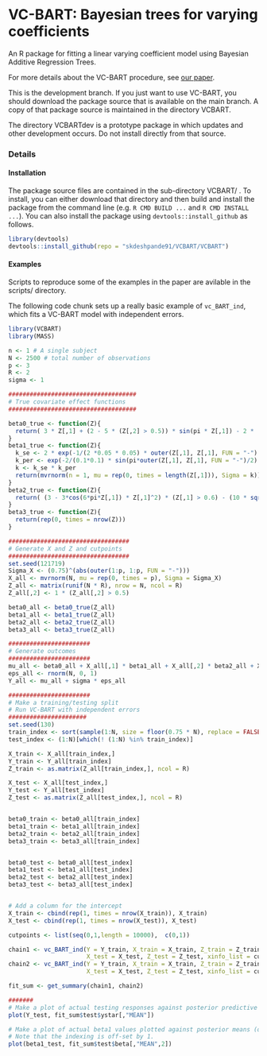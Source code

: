 # VC-BART: Bayesian trees for varying coefficients

An R package for fitting a linear varying coefficient model using Bayesian Additive Regression Trees.


For more details about the VC-BART procedure, see [our paper](https://arxiv.org/abs/2003.06416).


This is the development branch.
If you just want to use VC-BART, you should download the package source that is available on the main branch.
A copy of that package source is maintained in the directory VCBART.

The directory VCBARTdev is a prototype package in which updates and other development occurs.
Do not install directly from that source. 




### Details

#### Installation

The package source files are contained in the sub-directory VCBART/ .
To install, you can either download that directory and then build and install the package from the command line (e.g. `R CMD BUILD ...` and `R CMD INSTALL ...`).
You can also install the package using `devtools::install_github` as follows.

```r
library(devtools)
devtools::install_github(repo = "skdeshpande91/VCBART/VCBART")
```

#### Examples


Scripts to reproduce some of the examples in the paper are avilable in the scripts/ directory.

The following code chunk sets up a really basic example of `vc_BART_ind`, which fits a VC-BART model with independent errors.

```r
library(VCBART)
library(MASS)

n <- 1 # A single subject
N <- 2500 # total number of observations
p <- 3
R <- 2
sigma <- 1

####################################
# True covariate effect functions
####################################

beta0_true <- function(Z){
  return( 3 * Z[,1] + (2 - 5 * (Z[,2] > 0.5)) * sin(pi * Z[,1]) - 2 * (Z[,2] > 0.5))
}
beta1_true <- function(Z){
  k_se <- 2 * exp(-1/(2 *0.05 * 0.05) * outer(Z[,1], Z[,1], FUN = "-") * outer(Z[,1], Z[,1], FUN = "-"))
  k_per <- exp(-2/(0.1*0.1) * sin(pi*outer(Z[,1], Z[,1], FUN = "-")/2) * sin(pi*outer(Z[,1], Z[,1], FUN = "-")/2))
  k <- k_se * k_per
  return(mvrnorm(n = 1, mu = rep(0, times = length(Z[,1])), Sigma = k))
}
beta2_true <- function(Z){
  return( (3 - 3*cos(6*pi*Z[,1]) * Z[,1]^2) * (Z[,1] > 0.6) - (10 * sqrt(Z[,1])) * (Z[,1] < 0.25) )
}
beta3_true <- function(Z){
  return(rep(0, times = nrow(Z)))
}

##################################
# Generate X and Z and cutpoints
##################################
set.seed(121719)
Sigma_X <- (0.75)^(abs(outer(1:p, 1:p, FUN = "-")))
X_all <- mvrnorm(N, mu = rep(0, times = p), Sigma = Sigma_X)
Z_all <- matrix(runif(N * R), nrow = N, ncol = R)
Z_all[,2] <- 1 * (Z_all[,2] > 0.5)

beta0_all <- beta0_true(Z_all)
beta1_all <- beta1_true(Z_all)
beta2_all <- beta2_true(Z_all)
beta3_all <- beta3_true(Z_all)

#######################
# Generate outcomes
#######################
mu_all <- beta0_all + X_all[,1] * beta1_all + X_all[,2] * beta2_all + X_all[,3] * beta3_all
eps_all <- rnorm(N, 0, 1)
Y_all <- mu_all + sigma * eps_all

#######################
# Make a training/testing split
# Run VC-BART with independent errors
######################
set.seed(130)
train_index <- sort(sample(1:N, size = floor(0.75 * N), replace = FALSE))
test_index <- (1:N)[which(! (1:N) %in% train_index)]

X_train <- X_all[train_index,]
Y_train <- Y_all[train_index]
Z_train <- as.matrix(Z_all[train_index,], ncol = R)

X_test <- X_all[test_index,]
Y_test <- Y_all[test_index]
Z_test <- as.matrix(Z_all[test_index,], ncol = R)


beta0_train <- beta0_all[train_index]
beta1_train <- beta1_all[train_index]
beta2_train <- beta2_all[train_index]
beta3_train <- beta3_all[train_index]


beta0_test <- beta0_all[test_index]
beta1_test <- beta1_all[test_index]
beta2_test <- beta2_all[test_index]
beta3_test <- beta3_all[test_index]


# Add a column for the intercept
X_train <- cbind(rep(1, times = nrow(X_train)), X_train)
X_test <- cbind(rep(1, times = nrow(X_test)), X_test)

cutpoints <- list(seq(0,1,length = 10000),  c(0,1))

chain1 <- vc_BART_ind(Y = Y_train, X_train = X_train, Z_train = Z_train,
                      X_test = X_test, Z_test = Z_test, xinfo_list = cutpoints, verbose = TRUE, print_every = 50)
chain2 <- vc_BART_ind(Y = Y_train, X_train = X_train, Z_train = Z_train,
                      X_test = X_test, Z_test = Z_test, xinfo_list = cutpoints, verbose = TRUE, print_every = 50)

fit_sum <- get_summary(chain1, chain2)

#######
# Make a plot of actual testing responses against posterior predictive mean
plot(Y_test, fit_sum$test$ystar[,"MEAN"])

# Make a plot of actual beta1 values plotted against posterior means (on testing data)
# Note that the indexing is off-set by 1.
plot(beta1_test, fit_sum$test$beta[,"MEAN",2])
```




